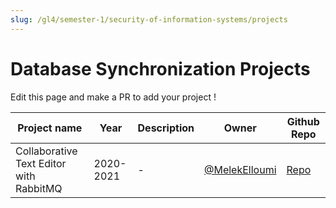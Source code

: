 ```yaml
---
slug: /gl4/semester-1/security-of-information-systems/projects
---
```


# Database Synchronization Projects

Edit this page and make a PR to add your project !

| Project name | Year | Description | Owner | Github Repo
| --- | --- | --- | ---|--------------------------------------------------------------------|
| Collaborative Text Editor with RabbitMQ | 2020-2021 | - | [@MelekElloumi](https://github.com/MelekElloumi) | [Repo](https://github.com/MelekElloumi/Collaborative-Text-Editor)
